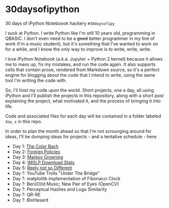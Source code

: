 # 30daysofipython
30 days of iPython Noteboook hackery `#30daysofipy`

I suck at Python. I write Python like I'm still 10 years old, programming in QBASIC. I don't even need to be a ~~good~~ better programmer in my line of work (I'm a music student), but it's something that I've wanted to work on for a while, and I know the only way to improve is to write, write, write.

I love iPython Notebook (a.k.a. Jupyter + Python 2 kernel) because it allows me to mess up, fix my mistakes, and run the code again. It also supports cells that contain prose, rendered from Markdown source, so it's a perfect engine for blogging about the code that I intend to write, using the same tool I'm writing the code with.

So, I'll foist my code upon the world. Short projects, one a day, all using iPython and I'll publish the projects in this repository, along with a short post explaining the project, what motivated it, and the process of bringing it into life.

Code and associated files for each day will be contained in a folder labeled `day_x` in this repo.

In order to plan the month ahead so that I'm not scrounging around for ideas, I'll be dumping ideas for projects - and a tentative schedule - here:

- Day 1: [The Color Bach](https://github.com/eamonnbell/30daysofipython/blob/master/day1/The%20Color%20Bach.ipynb)
- Day 2: [Foreign Policies](https://github.com/eamonnbell/30daysofipython/blob/master/day2/Foreign%20Policies.ipynb)
- Day 3: [Markov Groening](https://github.com/eamonnbell/30daysofipython/blob/master/day3/Markov%20Groening.ipynb)
- Day 4: [IMSLP Download Stats](https://github.com/eamonnbell/30daysofipython/blob/master/day4/IMSLP%20Stats.ipynb)
- Day 5: [Reely not so Different](https://github.com/eamonnbell/30daysofipython/blob/master/day5/Reely%20Not%20That%20Different.ipynb)
- Day ?: YouTube Trolls "Under The Bridge"
- Day ?: matplotlib implementation of Fibonacci Clock
- Day ?: Beri(O)ld Music; New Pair of Eyes (OpenCV)
- Day ?: Perceptual Hashes and Logo Similarity
- Day ?: QR-RE
- Day ?: BioHasard
